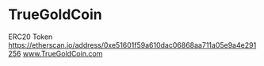 # TrueGoldCoin
ERC20 Token
https://etherscan.io/address/0xe51601f59a610dac06868aa711a05e9a4e291256
www.TrueGoldCoin.com
